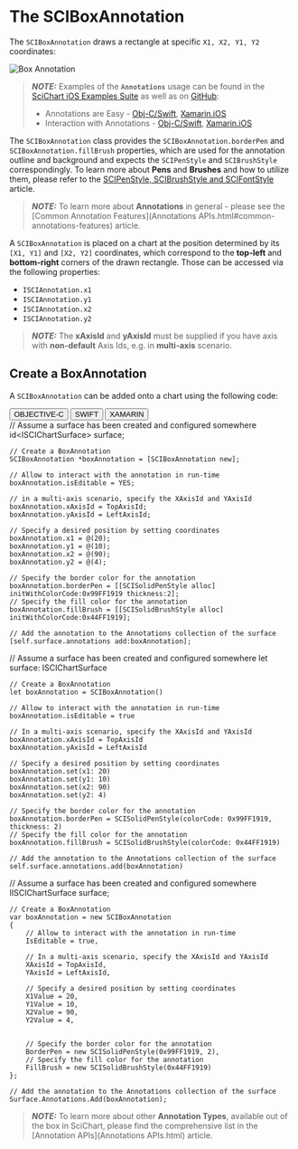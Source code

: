 # The SCIBoxAnnotation
The `SCIBoxAnnotation` draws a rectangle at specific `X1, X2, Y1, Y2` coordinates:

![Box Annotation](img/annotations/box-annotation.png)

> **_NOTE:_** Examples of the **`Annotations`** usage can be found in the [SciChart iOS Examples Suite](https://www.scichart.com/examples/ios-chart/) as well as on [GitHub](https://github.com/ABTSoftware/SciChart.iOS.Examples):
> 
> - Annotations are Easy - [Obj-C/Swift](https://www.scichart.com/example/ios-chart-chart-annotations-are-easy-example/), [Xamarin.iOS](https://www.scichart.com/example/xamarin-chart-annotations-example/)
> - Interaction with Annotations - [Obj-C/Swift](https://www.scichart.com/example/ios-chart-chart-interaction-with-annotations-example/), [Xamarin.iOS](https://www.scichart.com/example/xamarin-chart-interaction-with-annotations-example/)

The `SCIBoxAnnotation` class provides the `SCIBoxAnnotation.borderPen` and `SCIBoxAnnotation.fillBrush` properties, which are used for the annotation outline and background and expects the `SCIPenStyle` and `SCIBrushStyle` correspondingly. 
To learn more about **Pens** and **Brushes** and how to utilize them, please refer to the [SCIPenStyle, SCIBrushStyle and SCIFontStyle](scipenstyle-scibrushstyle-and-scifontstyle.html) article.

> **_NOTE:_** To learn more about **Annotations** in general - please see the [Common Annotation Features](Annotations APIs.html#common-annotations-features) article.

A `SCIBoxAnnotation` is placed on a chart at the position determined by its `[X1, Y1]` and `[X2, Y2]` coordinates, which correspond to the **top-left** and **bottom-right** corners of the drawn rectangle. 
Those can be accessed via the following properties:
- `ISCIAnnotation.x1`
- `ISCIAnnotation.y1`
- `ISCIAnnotation.x2`
- `ISCIAnnotation.y2`

> **_NOTE:_** The **xAxisId** and **yAxisId** must be supplied if you have axis with **non-default** Axis Ids, e.g. in **multi-axis** scenario.

## Create a BoxAnnotation
A `SCIBoxAnnotation` can be added onto a chart using the following code:

<div class="code-snippet-tabs">
  <button class="code-snippet-tab" onclick="showCodeFor(event, 'objectivec')">OBJECTIVE-C</button>
  <button class="code-snippet-tab" onclick="showCodeFor(event, 'swift')">SWIFT</button>
  <button class="code-snippet-tab" onclick="showCodeFor(event, 'cs')">XAMARIN</button>
</div>
<div class="code-snippet" id="objectivec">
    // Assume a surface has been created and configured somewhere
    id&lt;ISCIChartSurface&gt; surface;

    // Create a BoxAnnotation
    SCIBoxAnnotation *boxAnnotation = [SCIBoxAnnotation new];

    // Allow to interact with the annotation in run-time
    boxAnnotation.isEditable = YES;

    // in a multi-axis scenario, specify the XAxisId and YAxisId
    boxAnnotation.xAxisId = TopAxisId;
    boxAnnotation.yAxisId = LeftAxisId;

    // Specify a desired position by setting coordinates
    boxAnnotation.x1 = @(20);
    boxAnnotation.y1 = @(10);
    boxAnnotation.x2 = @(90);
    boxAnnotation.y2 = @(4);
    
    // Specify the border color for the annotation
    boxAnnotation.borderPen = [[SCISolidPenStyle alloc] initWithColorCode:0x99FF1919 thickness:2];
    // Specify the fill color for the annotation
    boxAnnotation.fillBrush = [[SCISolidBrushStyle alloc] initWithColorCode:0x44FF1919];

    // Add the annotation to the Annotations collection of the surface
    [self.surface.annotations add:boxAnnotation];
</div>
<div class="code-snippet" id="swift">
    // Assume a surface has been created and configured somewhere
    let surface: ISCIChartSurface

    // Create a BoxAnnotation
    let boxAnnotation = SCIBoxAnnotation()

    // Allow to interact with the annotation in run-time
    boxAnnotation.isEditable = true

    // In a multi-axis scenario, specify the XAxisId and YAxisId
    boxAnnotation.xAxisId = TopAxisId
    boxAnnotation.yAxisId = LeftAxisId

    // Specify a desired position by setting coordinates
    boxAnnotation.set(x1: 20)
    boxAnnotation.set(y1: 10)
    boxAnnotation.set(x2: 90)
    boxAnnotation.set(y2: 4)
    
    // Specify the border color for the annotation
    boxAnnotation.borderPen = SCISolidPenStyle(colorCode: 0x99FF1919, thickness: 2)
    // Specify the fill color for the annotation
    boxAnnotation.fillBrush = SCISolidBrushStyle(colorCode: 0x44FF1919)

    // Add the annotation to the Annotations collection of the surface
    self.surface.annotations.add(boxAnnotation)
</div>
<div class="code-snippet" id="cs">
    // Assume a surface has been created and configured somewhere
    IISCIChartSurface surface;

    // Create a BoxAnnotation
    var boxAnnotation = new SCIBoxAnnotation
    {
        // Allow to interact with the annotation in run-time
        IsEditable = true,

        // In a multi-axis scenario, specify the XAxisId and YAxisId
        XAxisId = TopAxisId,
        YAxisId = LeftAxisId,

        // Specify a desired position by setting coordinates
        X1Value = 20,
        Y1Value = 10,
        X2Value = 90,
        Y2Value = 4,


        // Specify the border color for the annotation
        BorderPen = new SCISolidPenStyle(0x99FF1919, 2),
        // Specify the fill color for the annotation
        FillBrush = new SCISolidBrushStyle(0x44FF1919)
    };

    // Add the annotation to the Annotations collection of the surface
    Surface.Annotations.Add(boxAnnotation);
</div>

> **_NOTE:_** To learn more about other **Annotation Types**, available out of the box in SciChart, please find the comprehensive list in the [Annotation APIs](Annotations APIs.html) article.

